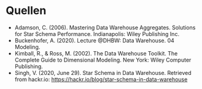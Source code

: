 # Quellen

- Adamson, C. (2006). Mastering Data Warehouse Aggregates. Solutions for Star Schema Performance. Indianapolis: Wiley Publishing Inc.
- Buckenhofer, A. (2020). Lecture @DHBW: Data Warehouse. 04 Modeling. 
- Kimball, R., & Ross, M. (2002). The Data Warehouse Toolkit. The Complete Guide to Dimensional Modeling. New York: Wiley Computer Publishing.
- Singh, V. (2020, June 29). Star Schema in Data Warehouse. Retrieved from hackr.io: https://hackr.io/blog/star-schema-in-data-warehouse
